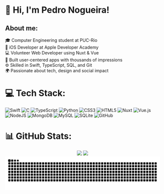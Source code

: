 # 💫 Hi, I'm Pedro Nogueira!
## About me:
🎓 Computer Engineering student at PUC-Rio<br>🍎 iOS Developer at Apple Developer Academy<br>💻 Volunteer Web Developer using Nuxt & Vue<br>📱 Built user-centered apps with thousands of impressions<br>⚙️ Skilled in Swift, TypeScript, SQL, and Git<br>🌍 Passionate about tech, design and social impact



# 💻 Tech Stack:
![Swift](https://img.shields.io/badge/swift-F54A2A?style=flat&logo=swift&logoColor=white) ![C](https://img.shields.io/badge/c-%2300599C.svg?style=flat&logo=c&logoColor=white) ![TypeScript](https://img.shields.io/badge/typescript-%23007ACC.svg?style=flat&logo=typescript&logoColor=white) ![Python](https://img.shields.io/badge/python-3670A0?style=flat&logo=python&logoColor=ffdd54) ![CSS3](https://img.shields.io/badge/css3-%231572B6.svg?style=flat&logo=css3&logoColor=white) ![HTML5](https://img.shields.io/badge/html5-%23E34F26.svg?style=flat&logo=html5&logoColor=white) ![Nuxt](https://img.shields.io/badge/Nuxt-002E3B?style=flat&logo=nuxt&logoColor=#00DC82) ![Vue.js](https://img.shields.io/badge/vue.js-%2335495e.svg?style=flat&logo=vuedotjs&logoColor=%234FC08D) ![NodeJS](https://img.shields.io/badge/node.js-6DA55F?style=flat&logo=node.js&logoColor=white) ![MongoDB](https://img.shields.io/badge/MongoDB-%234ea94b.svg?style=flat&logo=mongodb&logoColor=white) ![MySQL](https://img.shields.io/badge/mysql-4479A1.svg?style=flat&logo=mysql&logoColor=white) ![SQLite](https://img.shields.io/badge/sqlite-%2307405e.svg?style=flat&logo=sqlite&logoColor=white) ![GitHub](https://img.shields.io/badge/git-%23121011.svg?style=flat&logo=git&logoColor=white)

# 📊 GitHub Stats:

<div align="center">
  <img src="https://nirzak-streak-stats.vercel.app/?user=pedrocnogueira&theme=github_dark_dimmed&hide_border=true" height="160px" />
  <img src="https://github-readme-stats.vercel.app/api/top-langs/?username=pedrocnogueira&theme=github_dark_dimmed&hide_border=true&include_all_commits=true&count_private=true&layout=compact" height="160px" />
</div>

<img src="https://raw.githubusercontent.com/pedrocnogueira/pedrocnogueira/output/snake.svg" alt="Snake animation" />

<!-- Proudly created with GPRM ( https://gprm.itsvg.in ) -->

